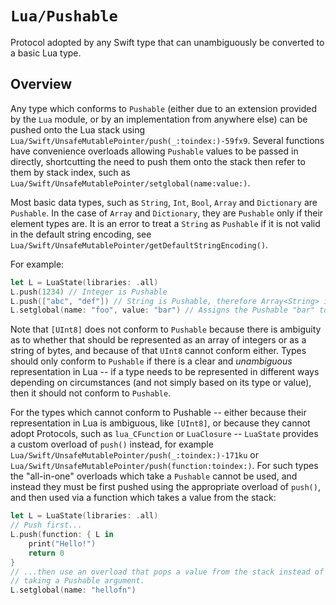 # ``Lua/Pushable``

Protocol adopted by any Swift type that can unambiguously be converted to a basic Lua type.

## Overview

Any type which conforms to `Pushable` (either due to an extension provided by the `Lua` module, or by an implementation from anywhere else) can be pushed onto the Lua stack using ``Lua/Swift/UnsafeMutablePointer/push(_:toindex:)-59fx9``. Several functions have convenience overloads allowing `Pushable` values to be passed in directly, shortcutting the need to push them onto the stack then refer to them by stack index, such as ``Lua/Swift/UnsafeMutablePointer/setglobal(name:value:)``.

Most basic data types, such as `String`, `Int`, `Bool`, `Array` and `Dictionary` are `Pushable`. In the case of `Array` and `Dictionary`, they are `Pushable` only if their element types are. It is an error to treat a `String` as `Pushable` if it is not valid in the default string encoding, see ``Lua/Swift/UnsafeMutablePointer/getDefaultStringEncoding()``.

For example:

```swift
let L = LuaState(libraries: .all)
L.push(1234) // Integer is Pushable
L.push(["abc", "def"]) // String is Pushable, therefore Array<String> is too
L.setglobal(name: "foo", value: "bar") // Assigns the Pushable "bar" to the global named "foo"
```

Note that `[UInt8]` does not conform to `Pushable` because there is ambiguity as to whether that should be represented as an array of integers or as a string of bytes, and because of that `UInt8` cannot conform either. Types should only conform to `Pushable` if there is a clear and _unambiguous_ representation in Lua -- if a type needs to be represented in different ways depending on circumstances (and not simply based on its type or value), then it should not conform to `Pushable`.

For the types which cannot conform to Pushable -- either because their representation in Lua is ambiguous, like `[UInt8]`, or because they cannot adopt Protocols, such as `lua_CFunction` or `LuaClosure` -- `LuaState` provides a custom overload of `push()` instead, for example ``Lua/Swift/UnsafeMutablePointer/push(_:toindex:)-171ku`` or ``Lua/Swift/UnsafeMutablePointer/push(function:toindex:)``. For such types the "all-in-one" overloads which take a `Pushable` cannot be used, and instead they must be first pushed using the appropriate overload of `push()`, and then used via a function which takes a value from the stack:

```swift
let L = LuaState(libraries: .all)
// Push first...
L.push(function: { L in
    print("Hello!")
    return 0
}
// ...then use an overload that pops a value from the stack instead of
// taking a Pushable argument.
L.setglobal(name: "hellofn")
```
